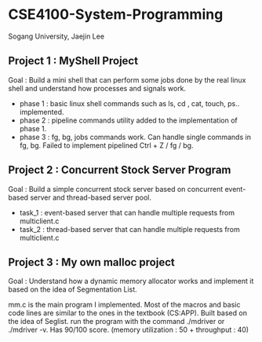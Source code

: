 # CSE4100-System-Programming
Sogang University, Jaejin Lee

## Project 1 : MyShell Project

Goal : Build a mini shell that can perform some jobs done by the real linux shell and understand how processes and signals work.

- phase 1 : basic linux shell commands such as ls, cd <directory>, cat, touch, ps.. implemented.
- phase 2 : pipeline commands utility added to the implementation of phase 1.
- phase 3 : fg, bg, jobs <pid> commands work. Can handle single commands in fg, bg. Failed to implement pipelined Ctrl + Z / fg / bg.

## Project 2 : Concurrent Stock Server Program

Goal : Build a simple concurrent stock server based on concurrent event-based server and thread-based server pool.

- task_1 : event-based server that can handle multiple requests from multiclient.c
- task_2 : thread-based server that can handle multiple requests from multiclient.c

## Project 3 : My own malloc project

Goal : Understand how a dynamic memory allocator works and implement it based on the idea of Segmentation List.

mm.c is the main program I implemented. Most of the macros and basic code lines are similar to the ones in the textbook (CS:APP). Built based on the idea of Seglist.
run the program with the command ./mdriver or ./mdriver -v. Has 90/100 score. (memory utilization : 50 + throughput : 40)
